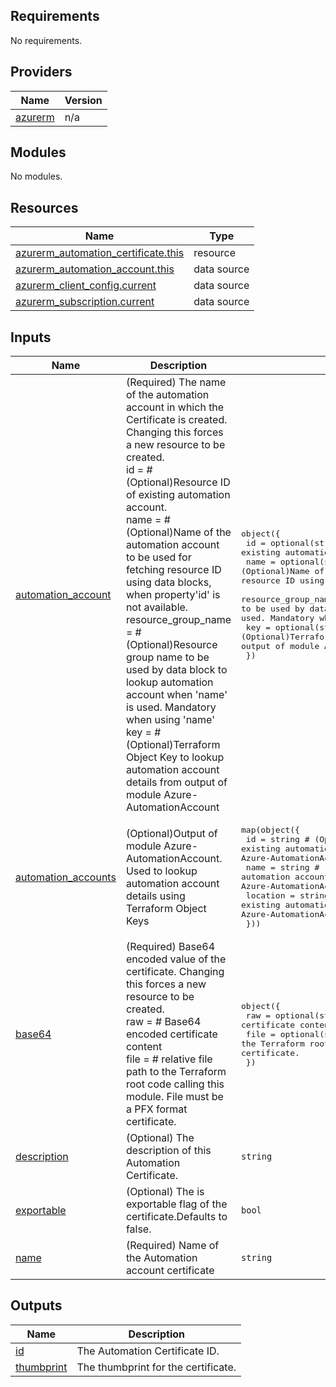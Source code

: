 <!-- BEGIN_TF_DOCS -->
## Requirements

No requirements.

## Providers

| Name | Version |
|------|---------|
| <a name="provider_azurerm"></a> [azurerm](#provider\_azurerm) | n/a |

## Modules

No modules.

## Resources

| Name | Type |
|------|------|
| [azurerm_automation_certificate.this](https://registry.terraform.io/providers/hashicorp/azurerm/latest/docs/resources/automation_certificate) | resource |
| [azurerm_automation_account.this](https://registry.terraform.io/providers/hashicorp/azurerm/latest/docs/data-sources/automation_account) | data source |
| [azurerm_client_config.current](https://registry.terraform.io/providers/hashicorp/azurerm/latest/docs/data-sources/client_config) | data source |
| [azurerm_subscription.current](https://registry.terraform.io/providers/hashicorp/azurerm/latest/docs/data-sources/subscription) | data source |

## Inputs

| Name | Description | Type | Default | Required |
|------|-------------|------|---------|:--------:|
| <a name="input_automation_account"></a> [automation\_account](#input\_automation\_account) | (Required) The name of the automation account in which the Certificate is created. Changing this forces a new resource to be created.<br>    id                  = # (Optional)Resource ID of existing automation account. <br>    name                = # (Optional)Name of the automation account to be used for fetching resource ID using data blocks, when property'id' is not available.<br>    resource\_group\_name = # (Optional)Resource group name to be used by data block to lookup automation account when 'name' is used.  Mandatory when using 'name'<br>    key                 = # (Optional)Terraform Object Key to lookup automation account details from output of module Azure-AutomationAccount | <pre>object({<br>    id                  = optional(string) # (Optional)Resource ID of existing automation account. <br>    name                = optional(string) # (Optional)Name of the automation account to be used for fetching resource ID using data blocks, when property'id' is not available.<br>    resource_group_name = optional(string) # (Optional)Resource group name to be used by data block to lookup automation account when 'name' is used.  Mandatory when using 'name'<br>    key                 = optional(string) # (Optional)Terraform Object Key to lookup automation account details from output of module Azure-AutomationAccount<br>  })</pre> | n/a | yes |
| <a name="input_automation_accounts"></a> [automation\_accounts](#input\_automation\_accounts) | (Optional)Output of module Azure-AutomationAccount. Used to lookup automation account details using Terraform Object Keys | <pre>map(object({<br>    id       = string # (Optional)Resource ID of existing automation account from output of module Azure-AutomationAccount<br>    name     = string # (Optional)Name of the automation account existing automation account from output of module Azure-AutomationAccount<br>    location = string # (Optional)Location of existing automation account from output of module Azure-AutomationAccount<br>  }))</pre> | `{}` | no |
| <a name="input_base64"></a> [base64](#input\_base64) | (Required) Base64 encoded value of the certificate. Changing this forces a new resource to be created.<br>    raw  = # Base64 encoded certificate content<br>    file = # relative file path to the Terraform root code calling this module. File must be a PFX format certificate. | <pre>object({<br>    raw  = optional(string) # Base64 encoded certificate content<br>    file = optional(string) # relative file path to the Terraform root code calling this module. File must be a PFX format certificate.<br>  })</pre> | n/a | yes |
| <a name="input_description"></a> [description](#input\_description) | (Optional) The description of this Automation Certificate. | `string` | `null` | no |
| <a name="input_exportable"></a> [exportable](#input\_exportable) | (Optional) The is exportable flag of the certificate.Defaults to false. | `bool` | `false` | no |
| <a name="input_name"></a> [name](#input\_name) | (Required) Name of the Automation account certificate | `string` | n/a | yes |

## Outputs

| Name | Description |
|------|-------------|
| <a name="output_id"></a> [id](#output\_id) | The Automation Certificate ID. |
| <a name="output_thumbprint"></a> [thumbprint](#output\_thumbprint) | The thumbprint for the certificate. |
<!-- END_TF_DOCS -->